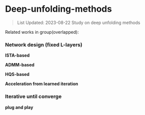 # Deep-unfolding-methods
> List Updated: 2023-08-22
Study on deep unfolding methods

Related works in group(overlapped):

### Network design (fixed L-layers)
**ISTA-based**

**ADMM-based**

**HQS-based**

**Acceleration from learned iteration**


### Iterative until converge



**plug and play**





